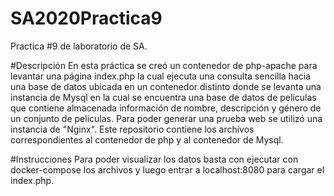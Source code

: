 # SA2020Practica9
Practica #9 de laboratorio de SA.

#Descripción
En esta práctica se creó un contenedor de php-apache para levantar una página index.php la cual ejecuta una consulta sencilla hacia una base de datos ubicada en un contenedor distinto donde se levanta una instancia de Mysql en la cual se encuentra una base de datos de películas que contiene almacenada información de nombre, descripción y género de un conjunto de películas. Para poder generar una prueba web se utilizó una instancia de "Nginx". Este repositorio contiene los archivos correspondientes al contenedor de php y al contenedor de Mysql. 

#Instrucciones
Para poder visualizar los datos basta con ejecutar con docker-compose los archivos y luego entrar a localhost:8080 para cargar el index.php. 
